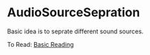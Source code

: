 # AudioSourceSepration

Basic idea is to seprate different sound sources.

To Read:
[Basic Reading](https://towardsdatascience.com/audio-ai-isolating-vocals-from-stereo-music-using-convolutional-neural-networks-210532383785)
